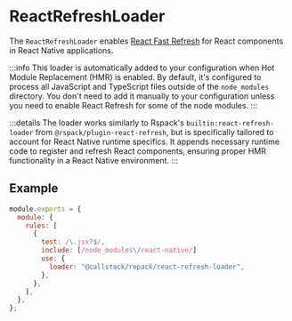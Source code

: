 # ReactRefreshLoader

The `ReactRefreshLoader` enables [React Fast Refresh](https://reactnative.dev/docs/fast-refresh) for React components in React Native applications.

:::info
This loader is automatically added to your configuration when Hot Module Replacement (HMR) is enabled. By default, it's configured to process all JavaScript and TypeScript files outside of the `node_modules` directory. You don't need to add it manually to your configuration unless you need to enable React Refresh for some of the node modules.
:::

:::details
The loader works similarly to Rspack's `builtin:react-refresh-loader` from `@rspack/plugin-react-refresh`, but is specifically tailored to account for React Native runtime specifics. It appends necessary runtime code to register and refresh React components, ensuring proper HMR functionality in a React Native environment.
:::

## Example

```js title=rspack.config.cjs
module.exports = {
  module: {
    rules: [
      {
        test: /\.jsx?$/,
        include: [/node_modules\/react-native/]
        use: {
          loader: "@callstack/repack/react-refresh-loader",
        },
      },
    ],
  },
};
```
